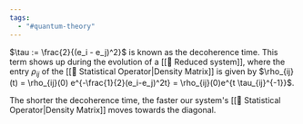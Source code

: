 ```yaml
---
tags:
  - "#quantum-theory"
---
```

$\tau := \frac{2}{(e_i - e_j)^2}$  is known as the decoherence time. This term shows up during the evolution of a [[📘 Reduced system]], where the entry $\rho_{ij}$ of the [[📘 Statistical Operator|Density Matrix]] is given by $\rho_{ij}(t) = \rho_{ij}(0) e^{-\frac{1}{2}(e_i-e_j)^2t} = \rho_{ij}(0)e^{t \tau_{ij}^{-1}}$.

The shorter the decoherence time, the faster our system's [[📘 Statistical Operator|Density Matrix]] moves towards the diagonal.


